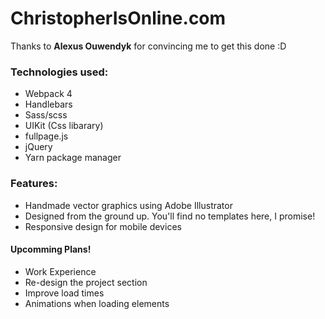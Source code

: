 # ChristopherIsOnline.com

Thanks to **Alexus Ouwendyk** for convincing me to get this done :D

### Technologies used:
* Webpack 4
* Handlebars
* Sass/scss
* UIKit (Css libarary)
* fullpage.js
* jQuery
* Yarn package manager

### Features:
* Handmade vector graphics using Adobe Illustrator
* Designed from the ground up. You'll find no templates here, I promise!
* Responsive design for mobile devices

#### Upcomming Plans!
* Work Experience
* Re-design the project section
* Improve load times
* Animations when loading elements
